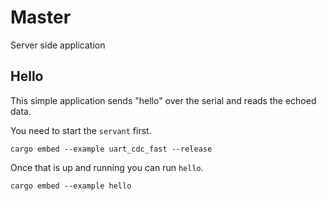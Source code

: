 # Master

Server side application

## Hello

This simple application sends "hello" over the serial and reads the echoed data.

You need to start the `servant` first.

```shell
cargo embed --example uart_cdc_fast --release
```

Once that is up and running you can run `hello`.

```shell
cargo embed --example hello
```
